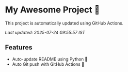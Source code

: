 # My Awesome Project 🚀

This project is automatically updated using GitHub Actions.

_Last updated: 2025-07-24 09:55:57 IST_

## Features
- Auto-update README using Python 🐍
- Auto Git push with GitHub Actions 🤖
